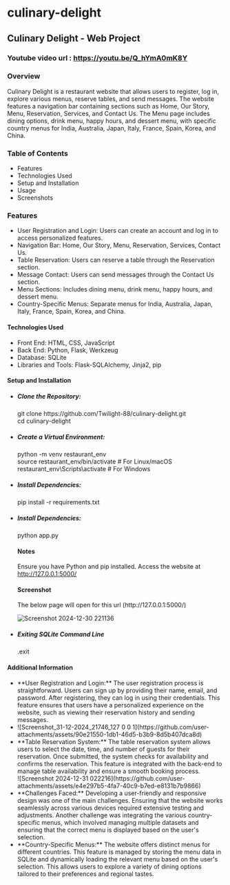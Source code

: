 # culinary-delight

## Culinary Delight - Web Project

### Youtube video url : https://youtu.be/Q_hYmA0mK8Y

### Overview
Culinary Delight is a restaurant website that allows users to register, log in, explore various menus, reserve tables, and send messages. The website features a navigation bar containing sections such as Home, Our Story, Menu, Reservation, Services, and Contact Us. The Menu page includes dining options, drink menu, happy hours, and dessert menu, with specific country menus for India, Australia, Japan, Italy, France, Spain, Korea, and China.

### Table of Contents
<ul>
  <li>Features</li>
  <li>Technologies Used</li>
  <li>Setup and Installation</li>
  <li>Usage</li>
  <li>Screenshots</li>
</ul>

### Features
<ul>
  <li><bold>User Registration and Login:</bold> Users can create an account and log in to access personalized features.</li>
  <li><bold>Navigation Bar:</bold> Home, Our Story, Menu, Reservation, Services, Contact Us.</li>
  <li><bold>Table Reservation:</bold> Users can reserve a table through the Reservation section.</li>
  <li><bold>Message Contact:</bold> Users can send messages through the Contact Us section.</li>
  <li><bold>Menu Sections:</bold> Includes dining menu, drink menu, happy hours, and dessert menu.</li>
  <li><bold>Country-Specific Menus:</bold> Separate menus for India, Australia, Japan, Italy, France, Spain, Korea, and China.</li>
</ul>


#### Technologies Used
<ul>
  <li>Front End: HTML, CSS, JavaScript</li>
  <li>Back End: Python, Flask, Werkzeug</li>
  <li>Database: SQLite</li>
  <li>Libraries and Tools: Flask-SQLAlchemy, Jinja2, pip</li>
</ul>

#### Setup and Installation
<ul>
  <li><h5>Clone the Repository:</h5> </li>
  git clone https://github.com/Twilight-88/culinary-delight.git <br>
  cd culinary-delight

  <li><h5>Create a Virtual Environment:</h5> </li>
  python -m venv restaurant_env <br>
  source restaurant_env/bin/activate  # For Linux/macOS <br>
  restaurant_env\Scripts\activate  # For Windows <br>

  <li><h5>Install Dependencies:</h5> </li>
  pip install -r requirements.txt

  <li><h5>Install Dependencies:</h5> </li>
  python app.py

#### Notes
  Ensure you have Python and pip installed.
  Access the website at http://127.0.0.1:5000/


#### Screenshot
<p>The below page will open for this url (http://127.0.0.1:5000/) </p>

![Screenshot 2024-12-30 221136](https://github.com/user-attachments/assets/a92dff05-d3ca-4884-8621-8746f8106973)

  <li><h5>Exiting SQLite Command Line</h5> </li>
  .exit
</ul>


#### Additional Information
<ul>
  <li>**User Registration and Login:** The user registration process is straightforward. Users can sign up by providing their name, email, and password. After registering, they can log in using their credentials. This feature ensures that users have a personalized experience on the website, such as viewing their reservation history and sending messages.<li>
  ![Screenshot_31-12-2024_21746_127 0 0 1](https://github.com/user-attachments/assets/90e21550-1db1-46d5-b3b9-8d5b407dca8d)

  <li>**Table Reservation System:** The table reservation system allows users to select the date, time, and number of guests for their reservation. Once submitted, the system checks for availability and confirms the reservation. This feature is integrated with the back-end to manage table availability and ensure a smooth booking process.</li>
  ![Screenshot 2024-12-31 022216](https://github.com/user-attachments/assets/e4e297b5-4fa7-40c9-b7ed-e8131b7b9866)

  <li>**Challenges Faced:** Developing a user-friendly and responsive design was one of the main challenges. Ensuring that the website works seamlessly across various devices required extensive testing and adjustments. Another challenge was integrating the various country-specific menus, which involved managing multiple datasets and ensuring that the correct menu is displayed based on the user's selection.</li>

  <li>**Country-Specific Menus:** The website offers distinct menus for different countries. This feature is managed by storing the menu data in SQLite and dynamically loading the relevant menu based on the user's selection. This allows users to explore a variety of dining options tailored to their preferences and regional tastes.</li>
</ul>


